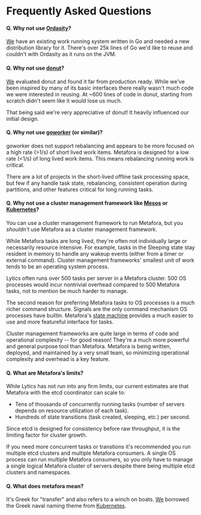 Frequently Asked Questions
==========================

#### Q. Why not use [Ordasity](https://github.com/boundary/ordasity)?

[We](http://lytics.io) have an existing work running system written in Go and
needed a new distribution library for it. There's over 25k lines of Go we'd
like to reuse and couldn't with Ordasity as it runs on the JVM.

#### Q. Why not use [donut](https://github.com/dforsyth/donut)?

[We](http://lytics.io) evaluated donut and found it far from production ready.
While we've been inspired by many of its basic interfaces there really wasn't
much code we were interested in reusing. At ~600 lines of code in donut,
starting from scratch didn't seem like it would lose us much.

That being said we're very appreciative of donut! It heavily influenced our
initial design.

#### Q. Why not use [goworker](http://www.goworker.org/) (or similar)?

goworker does not support rebalancing and appears to be more focused on a high
rate (>1/s) of short lived work items. Metafora is designed for a low rate
(<1/s) of long lived work items. This means rebalancing running work is
critical.

There are a lot of projects in the short-lived offline task processing space,
but few if any handle task state, rebalancing, consistent operation during
partitions, and other features critical for long running tasks.

#### Q. Why not use a cluster management framework like [Mesos](http://mesos.apache.org/) or [Kubernetes](http://kubernetes.io/)?

You can use a cluster management framework to run Metafora, but you *shouldn't*
use Metafora as a cluster management framework.

While Metafora tasks are long lived, they're often not individually large or
necessarily resource intensive. For example, tasks in the Sleeping state stay
resident in memory to handle any wakeup events (either from a timer or external
command). Cluster management frameworks' smallest unit of work tends to be an
operating system process.

Lytics often runs over 500 tasks per server in a Metafora cluster. 500 OS
processes would incur nontrivial overhead compared to 500 Metafora tasks, not
to mention be much harder to manage.

The second reason for preferring Metafora tasks to OS processes is a much
richer command structure. Signals are the only command mechanism OS processes
have builtin. Metafora's [state machine](../statemachine/README.md) provides a
much easier to use and more featureful interface for tasks.

Cluster management frameworks are quite large in terms of code and operational
complexity -- for good reason! They're a much more powerful and general purpose
tool than Metafora. Metafora is being written, deployed, and maintained by a
very small team, so minimizing operational complexity and overhead is a key
feature.

#### Q. What are Metafora's limits?

While Lytics has not run into any firm limits, our current estimates are that
Metafora with the etcd coordinator can scale to:

* Tens of thousands of concurrently running tasks (number of servers depends on
  resource utilization of each task).
* Hundreds of state transitions (task created, sleeping, etc.) per second.

Since etcd is designed for consistency before raw throughput, it is the
limiting factor for cluster growth.

If you need more concurrent tasks or transtions it's recommended you run
multiple etcd clusters and multiple Metafora consumers. A single OS process can
run multiple Metafora consumers, so you only have to manage a single logical
Metafora cluster of servers despite there being multiple etcd clusters and
namespaces.

#### Q. What does metafora mean?

It's Greek for "transfer" and also refers to a winch on boats.
[We](http://lytics.io) borrowed the Greek naval naming theme from
[Kubernetes](http://kubernetes.io/).
